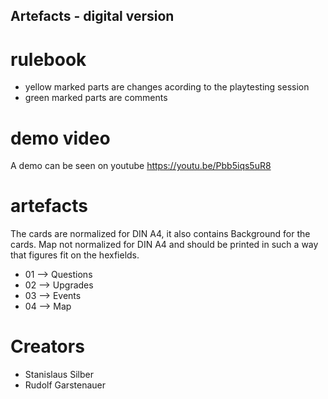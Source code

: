 ## Artefacts - digital version


# rulebook

- yellow marked parts are changes acording to the playtesting session
- green marked parts are comments 

# demo video 
A demo can be seen on youtube 
https://youtu.be/Pbb5iqs5uR8

# artefacts 

The cards are normalized for DIN A4, it also contains Background for the cards.
Map not normalized for DIN A4 and should be printed in such a way that figures fit on the hexfields.

- 01 --> Questions  
- 02 --> Upgrades 
- 03 --> Events 
- 04 --> Map

# Creators 
 - Stanislaus Silber
 - Rudolf Garstenauer

